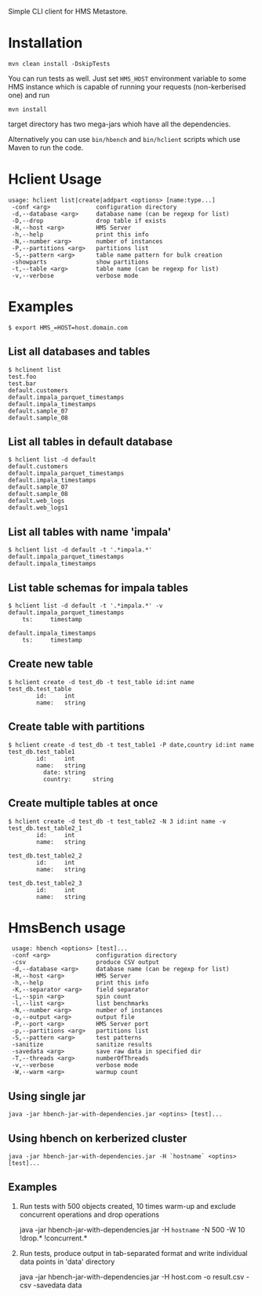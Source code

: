 Simple CLI client for HMS Metastore.

# Installation

    mvn clean install -DskipTests

You can run tests as well. Just set `HMS_HOST` environment variable to some HMS instance which is
capable of running your requests (non-kerberised one) and run

    mvn install
    
target directory has two mega-jars whioh have all the dependencies.

Alternatively you can use `bin/hbench` and `bin/hclient` scripts which use Maven to run the code.


# Hclient Usage

    usage: hclient list|create|addpart <options> [name:type...]
     -conf <arg>             configuration directory
     -d,--database <arg>     database name (can be regexp for list)
     -D,--drop               drop table if exists
     -H,--host <arg>         HMS Server
     -h,--help               print this info
     -N,--number <arg>       number of instances
     -P,--partitions <arg>   partitions list
     -S,--pattern <arg>      table name pattern for bulk creation
     -showparts              show partitions
     -t,--table <arg>        table name (can be regexp for list)
     -v,--verbose            verbose mode



# Examples

    $ export HMS_=HOST=host.domain.com
    
## List all databases and tables

    $ hclinent list
    test.foo
    test.bar
    default.customers
    default.impala_parquet_timestamps
    default.impala_timestamps
    default.sample_07
    default.sample_08
    
## List all tables in default database

    $ hclient list -d default
    default.customers
    default.impala_parquet_timestamps
    default.impala_timestamps
    default.sample_07
    default.sample_08
    default.web_logs
    default.web_logs1
    
## List all tables with name 'impala'

    $ hclient list -d default -t '.*impala.*'
    default.impala_parquet_timestamps
    default.impala_timestamps

## List table schemas for impala tables

    $ hclient list -d default -t '.*impala.*' -v
    default.impala_parquet_timestamps
        ts:     timestamp

    default.impala_timestamps
        ts:     timestamp

## Create new table

    $ hclient create -d test_db -t test_table id:int name
    test_db.test_table
            id:     int
            name:   string

## Create table with partitions

    $ hclient create -d test_db -t test_table1 -P date,country id:int name 
    test_db.test_table1
            id:     int
            name:   string
              date: string
              country:      string

## Create multiple tables at once
    $ hclient create -d test_db -t test_table2 -N 3 id:int name -v
    test_db.test_table2_1
            id:     int
            name:   string
    
    test_db.test_table2_2
            id:     int
            name:   string
    
    test_db.test_table2_3
            id:     int
            name:   string

# HmsBench usage

     usage: hbench <options> [test]...
     -conf <arg>             configuration directory
     -csv                    produce CSV output
     -d,--database <arg>     database name (can be regexp for list)
     -H,--host <arg>         HMS Server
     -h,--help               print this info
     -K,--separator <arg>    field separator
     -L,--spin <arg>         spin count
     -l,--list <arg>         list benchmarks
     -N,--number <arg>       number of instances
     -o,--output <arg>       output file
     -P,--port <arg>         HMS Server port
     -p,--partitions <arg>   partitions list
     -S,--pattern <arg>      test patterns
     -sanitize               sanitize results
     -savedata <arg>         save raw data in specified dir
     -T,--threads <arg>      numberOfThreads
     -v,--verbose            verbose mode
     -W,--warm <arg>         warmup count

## Using single jar

    java -jar hbench-jar-with-dependencies.jar <optins> [test]...

## Using hbench on kerberized cluster

    java -jar hbench-jar-with-dependencies.jar -H `hostname` <optins> [test]...
    
## Examples

1. Run tests with 500 objects created, 10 times warm-up and exclude concurrent operations and drop operations

    java -jar hbench-jar-with-dependencies.jar -H `hostname` -N 500 -W 10 !drop.* !concurrent.*
    
2. Run tests, produce output in tab-separated format and write individual data points in 'data' directory

    
    java -jar hbench-jar-with-dependencies.jar -H host.com -o result.csv -csv -savedata data